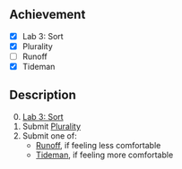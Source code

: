 ## Achievement

- [x] Lab 3: Sort
- [x] Plurality
- [ ] Runoff
- [x] Tideman

## Description

0. [Lab 3: Sort](https://cs50.harvard.edu/x/2023/labs/3/#lab-3-sort)
1. Submit [Plurality](https://cs50.harvard.edu/x/2023/psets/3/plurality/)
2. Submit one of:
	- [Runoff](https://cs50.harvard.edu/x/2023/psets/3/runoff/), if feeling less comfortable
	- [Tideman](https://cs50.harvard.edu/x/2023/psets/3/tideman/), if feeling more comfortable
